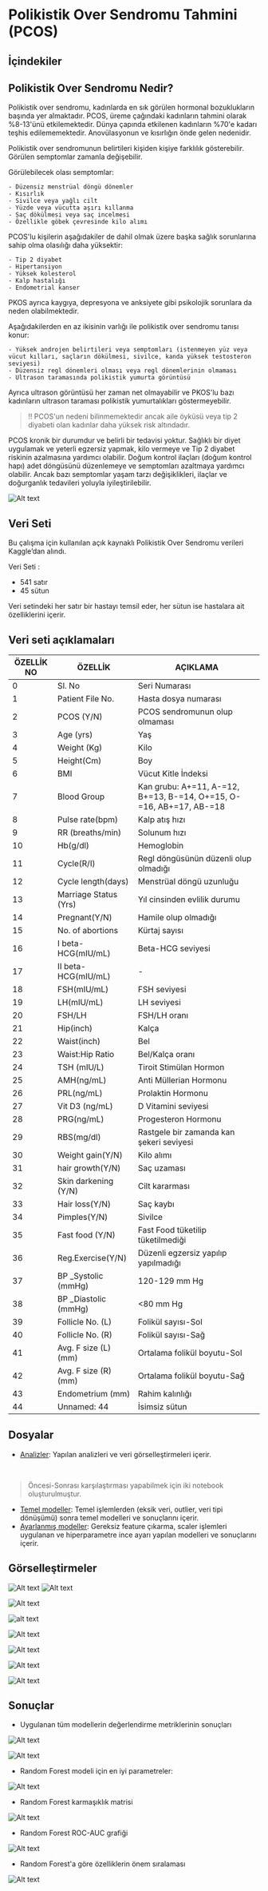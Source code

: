 # Polikistik Over Sendromu Tahmini (PCOS)


## İçindekiler


## Polikistik Over Sendromu Nedir?
Polikistik over sendromu,  kadınlarda en sık görülen hormonal bozuklukların başında yer almaktadır. PCOS, üreme çağındaki kadınların tahmini olarak %8-13'ünü etkilemektedir. Dünya çapında etkilenen kadınların %70'e kadarı teşhis edilememektedir. Anovülasyonun ve kısırlığın önde gelen nedenidir.

Polikistik over sendromunun belirtileri kişiden kişiye farklılık gösterebilir. Görülen semptomlar zamanla değişebilir.

Görülebilecek olası semptomlar:
```
- Düzensiz menstrüal döngü dönemler
- Kısırlık
- Sivilce veya yağlı cilt
- Yüzde veya vücutta aşırı kıllanma
- Saç dökülmesi veya saç incelmesi
- Özellikle göbek çevresinde kilo alımı
```

PCOS'lu kişilerin aşağıdakiler de dahil olmak üzere başka sağlık sorunlarına sahip olma olasılığı daha yüksektir:
```
- Tip 2 diyabet
- Hipertansiyon 
- Yüksek kolesterol
- Kalp hastalığı
- Endometrial kanser 
```
PKOS ayrıca kaygıya, depresyona ve anksiyete gibi psikolojik sorunlara da neden olabilmektedir. 

Aşağıdakilerden en az ikisinin varlığı ile polikistik over sendromu tanısı konur:
```
- Yüksek androjen belirtileri veya semptomları (istenmeyen yüz veya vücut kılları, saçların dökülmesi, sivilce, kanda yüksek testosteron seviyesi)
- Düzensiz regl dönemleri olması veya regl dönemlerinin olmaması
- Ultrason taramasında polikistik yumurta görüntüsü
```

Ayrıca ultrason görüntüsü her zaman net olmayabilir ve PKOS'lu bazı kadınların ultrason taraması polikistik yumurtalıkları göstermeyebilir.

> !! PCOS'un nedeni bilinmemektedir ancak aile öyküsü veya tip 2 diyabeti olan kadınlar daha yüksek risk altındadır.

PCOS kronik bir durumdur ve belirli bir tedavisi yoktur. 
Sağlıklı bir diyet uygulamak ve yeterli egzersiz yapmak, kilo vermeye ve Tip 2 diyabet riskinin azalmasına yardımcı olabilir. 
Doğum kontrol ilaçları (doğum kontrol hapı) adet döngüsünü düzenlemeye ve semptomları azaltmaya yardımcı olabilir.
Ancak bazı semptomlar yaşam tarzı değişiklikleri, ilaçlar ve doğurganlık tedavileri yoluyla iyileştirilebilir.  

![Alt text](analysis-images/pcos_nonpcos.png)

## Veri Seti
Bu çalışma için kullanılan açık kaynaklı Polikistik Over Sendromu verileri Kaggle’dan alındı.​

Veri Seti : 
* 541 satır​
* 45 sütun​

Veri setindeki her satır bir hastayı temsil eder, her sütun ise hastalara ait özelliklerini içerir.
<br/>

## Veri seti açıklamaları

 |**ÖZELLİK NO**|**ÖZELLİK**|**AÇIKLAMA**|
 |---|---|---|
 0   |Sl. No | Seri Numarası  
 1   |Patient File No. | Hasta dosya numarası 
 2   |PCOS (Y/N) | PCOS sendromunun olup olmaması
 3   |Age (yrs) | Yaş    
 4   |Weight (Kg) | Kilo      
 5   |Height(Cm) | Boy              
 6   |BMI | Vücut Kitle İndeksi                   
 7   |Blood Group | Kan grubu: A+=11, A-=12, B+=13, B-=14, O+=15, O-=16, AB+=17, AB-=18           
 8   |Pulse rate(bpm) | Kalp atış hızı         
 9   |RR (breaths/min) | Solunum hızı    
 10  |Hb(g/dl) | Hemoglobin                
 11  |Cycle(R/I) | Regl döngüsünün düzenli olup olmadığı          
 12  |Cycle length(days) | Menstrüal döngü uzunluğu       
 13  |Marriage Status (Yrs) | Yıl cinsinden evlilik durumu
 14  |Pregnant(Y/N) | Hamile olup olmadığı            
 15  |No. of abortions | Kürtaj sayısı         
 16  |I beta-HCG(mIU/mL) | Beta-HCG seviyesi  
 17  |II beta-HCG(mIU/mL) | -  
 18  |FSH(mIU/mL) | FSH seviyesi              
 19  |LH(mIU/mL) | LH seviyesi               
 20  |FSH/LH | FSH/LH oranı                   
 21  |Hip(inch) | Kalça                 
 22  |Waist(inch) | Bel                
 23  |Waist:Hip Ratio | Bel/Kalça oranı         
 24  |TSH (mIU/L) | Tiroit Stimülan Hormon            
 25  |AMH(ng/mL) | Anti Müllerian Hormonu
 26  |PRL(ng/mL) | Prolaktin Hormonu               
 27  |Vit D3 (ng/mL) | D Vitamini seviyesi         
 28  |PRG(ng/mL) | Progesteron Hormonu              
 29  |RBS(mg/dl) | Rastgele bir zamanda kan şekeri seviyesi                
 30  |Weight gain(Y/N) | Kilo alımı        
 31  |hair growth(Y/N) | Saç uzaması        
 32  |Skin darkening (Y/N) | Cilt kararması
 33  |Hair loss(Y/N) | Saç kaybı          
 34  |Pimples(Y/N) | Sivilce            
 35  |Fast food (Y/N) | Fast Food tüketilip tüketilmediği         
 36  |Reg.Exercise(Y/N) | Düzenli egzersiz yapılıp yapılmadığı      
 37  |BP _Systolic (mmHg) | 120-129 mm Hg      
 38  |BP _Diastolic (mmHg) | <80 mm Hg    
 39  |Follicle No. (L) | Folikül sayısı-Sol      
 40  |Follicle No. (R) | Folikül sayısı-Sağ   
 41  |Avg. F size (L) (mm) | Ortalama folikül boyutu-Sol   
 42  |Avg. F size (R) (mm) | Ortalama folikül boyutu-Sağ    
 43  |Endometrium (mm) | Rahim kalınlığı         
 44  |Unnamed: 44 | İsimsiz sütun

## Dosyalar
* [Analizler](analysis.ipynb): Yapılan analizleri ve veri görselleştirmeleri içerir.
<br/>

> Öncesi-Sonrası karşılaştırması yapabilmek için iki notebook oluşturulmuştur.
* [Temel modeller](base_models.ipynb): Temel işlemlerden (eksik veri, outlier, veri tipi dönüşümü) sonra temel modelleri ve sonuçlarını içerir.
* [Ayarlanmış modeller](tuned_models.ipynb): Gereksiz feature çıkarma, scaler işlemleri uygulanan ve hiperparametre ince ayarı yapılan modelleri ve sonuçlarını içerir.

## Görselleştirmeler
![Alt text](analysis-images/image-1.png)  ![Alt text](analysis-images/image.png) 

![Alt text](analysis-images/image-2.png)

![alt text](analysis-images/image-3.png)

![Alt text](analysis-images/image-6.png)

![Alt text](analysis-images/image-4.png)

![Alt text](analysis-images/image-5.png)

![Alt text](analysis-images/image-7.png)

## Sonuçlar
* Uygulanan tüm modellerin değerlendirme metriklerinin sonuçları

![Alt text](analysis-images/comp_table.png)

![Alt text](analysis-images/comparison.png)

* Random Forest modeli için en iyi parametreler:

![Alt text](analysis-images/bestparams.png)

* Random Forest karmaşıklık matrisi

![Alt text](analysis-images/confusionmatrix.png)

* Random Forest ROC-AUC grafiği

![Alt text](analysis-images/roc.png)

* Random Forest'a göre özelliklerin önem sıralaması 

![Alt text](analysis-images/featureimportance.png)